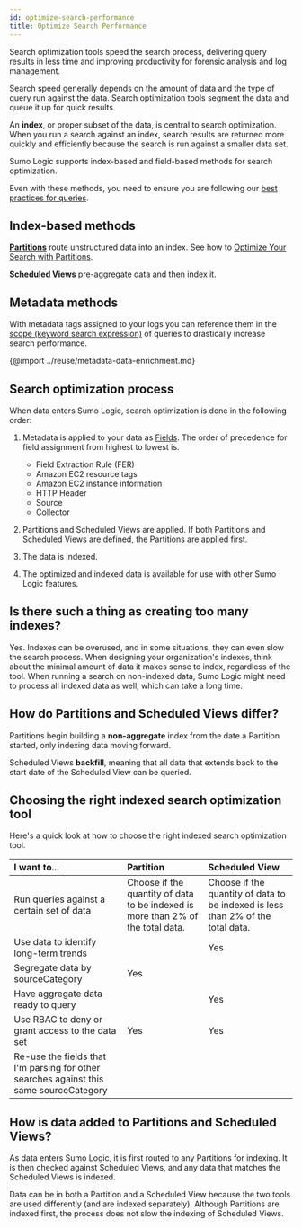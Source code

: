 ```yaml
---
id: optimize-search-performance
title: Optimize Search Performance
---
```




Search optimization tools speed the search process, delivering query results in less time and improving productivity for forensic analysis and log management.

Search speed generally depends on the amount of data and the type of query run against the data. Search optimization tools segment the data and queue it up for quick results.

An **index**, or proper subset of the data, is central to search optimization. When you run a search against an index, search results are returned more quickly and efficiently because the search is run against a smaller data set.

Sumo Logic supports index-based and field-based methods for search optimization.

Even with these methods, you need to ensure you are following our [best practices for queries](get-started-with-search/build-search/best-practices-search.md).

## Index-based methods

[**Partitions**](/docs/manage/partitions-data-tiers) route unstructured data into an index. See how to [Optimize Your Search with Partitions](/docs/search/optimize-search-partitions).

[**Scheduled Views**](/docs/manage/scheduled-views) pre-aggregate data and then index it.

## Metadata methods

With metadata tags assigned to your logs you can reference them in the [scope (keyword search expression)](get-started-with-search/build-search/keyword-search-expressions.md) of queries to drastically increase search performance.

{@import ../reuse/metadata-data-enrichment.md}

## Search optimization process

When data enters Sumo Logic, search optimization is done in the
following order:

1. Metadata is applied to your data as [Fields](/docs/manage/fields). The order of precedence for field assignment from highest to lowest is. 

    * Field Extraction Rule (FER)
    * Amazon EC2 resource tags
    * Amazon EC2 instance information
    * HTTP Header
    * Source
    * Collector

1. Partitions and Scheduled Views are applied. If both Partitions and Scheduled Views are defined, the Partitions are applied first.
1. The data is indexed.
1. The optimized and indexed data is available for use with other Sumo Logic features.

## Is there such a thing as creating too many indexes?

Yes. Indexes can be overused, and in some situations, they can even slow the search process. When designing your organization's indexes, think about the minimal amount of data it makes sense to index, regardless of the tool. When running a search on non-indexed data, Sumo Logic might need to process all indexed data as well, which can take a long time.

## How do Partitions and Scheduled Views differ?

Partitions begin building a **non-aggregate** index from the date a Partition started, only indexing data moving forward.

Scheduled Views **backfill**, meaning that all data that extends back to the start date of the Scheduled View can be queried.

## Choosing the right indexed search optimization tool

Here's a quick look at how to choose the right indexed search optimization tool.

| I want to... | Partition | Scheduled View |
| :-- | :-- | :-- |
| Run queries against a certain set of data | Choose if the quantity of data to be indexed is more than 2% of the total data. | Choose if the quantity of data to be indexed is less than 2% of the total data. |
| Use data to identify long-term trends |   | Yes |
| Segregate data by sourceCategory | Yes |   |
| Have aggregate data ready to query |   | Yes |
| Use RBAC to deny or grant access to the data set | Yes | Yes |
| Re-use the fields that I'm parsing for other searches against this same sourceCategory |   |   |

## How is data added to Partitions and Scheduled Views?

As data enters Sumo Logic, it is first routed to any Partitions for indexing. It is then checked against Scheduled Views, and any data that matches the Scheduled Views is indexed.

Data can be in both a Partition and a Scheduled View because the two tools are used differently (and are indexed separately). Although Partitions are indexed first, the process does not slow the indexing of Scheduled Views.
